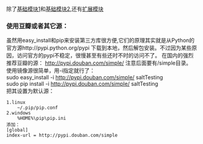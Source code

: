 除了[基础模块1](func&moduler.md)和[基础模块2](http://www.jb51.net/article/57656.htm),还有[扩展模块](http://blog.csdn.net/lcyangcss/article/details/7249961)<br>

### 使用豆瓣或者其它源：


虽然用easy_install和pip来安装第三方库很方便,它们的原理其实就是从Python的官方源http://pypi.python.org/pypi 下载到本地，然后解包安装。不过因为某些原因，访问官方的pypi不稳定，很慢甚至有些还时不时的访问不了。 
在国内的强烈推荐豆瓣的源：
http://pypi.douban.com/simple/ 
注意后面要有/simple目录。<br>
使用镜像源很简单，用-i指定就行了： <br>
sudo easy_install -i http://pypi.douban.com/simple/ saltTesting <br>
sudo pip install -i http://pypi.douban.com/simple/ saltTesting<br>
把其设置为默认源：
```shell
1.linux 
    ~/.pip/pip.conf 
2.windows 
    %HOME%\pip\pip.ini 
添加：
[global] 
index-url = http://pypi.douban.com/simple
```
